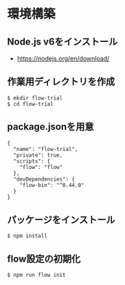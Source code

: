# 環境構築

## Node.js v6をインストール

- https://nodejs.org/en/download/

## 作業用ディレクトリを作成

```
$ mkdir flow-trial
$ cd flow-trial
```

## package.jsonを用意

```
{
  "name": "flow-trial",
  "private": true,
  "scripts": {
    "flow": "flow"
  },
  "devDependencies": {
    "flow-bin": "^0.44.0"
  }
}
```

## パッケージをインストール

```
$ npm install
```

## flow設定の初期化

```
$ npm run flow init
```
